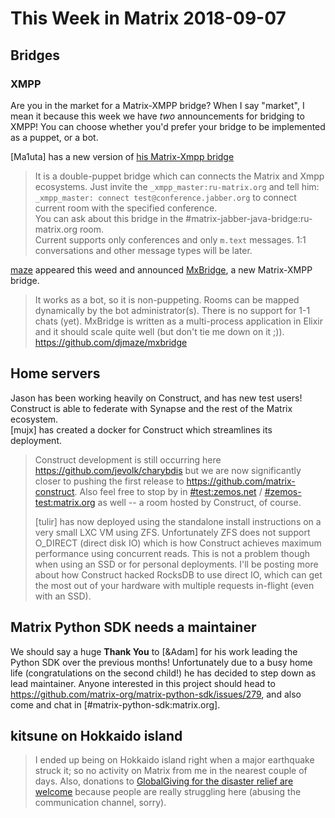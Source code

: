# This Week in Matrix 2018-09-07

## Bridges

### XMPP

Are you in the market for a Matrix-XMPP bridge? When I say "market", I mean it because this week we have *two* announcements for bridging to XMPP! You can choose whether you'd prefer your bridge to be implemented as a puppet, or a bot.

[Ma1uta] has a new version of [his Matrix-Xmpp bridge](https://github.com/ma1uta/matrix-jabber-java-bridge)

> It is a double-puppet bridge which can connects the Matrix and Xmpp ecosystems. Just invite the `_xmpp_master:ru-matrix.org` and tell him: `_xmpp_master: connect test@conference.jabber.org` to connect current room with the specified conference.  
> You can ask about this bridge in the #matrix-jabber-java-bridge:ru-matrix.org  room.  
> Current supports only conferences and only `m.text` messages. 1:1 conversations and other message types will be later.

[maze](@maze:strahlungsfrei.de) appeared this weed and announced [MxBridge](https://github.com/djmaze/mxbridge), a new Matrix-XMPP bridge.

> It works as a bot, so it is non-puppeting. Rooms can be mapped dynamically by the bot administrator(s). There is no support for 1-1 chats (yet). MxBridge is written as a multi-process application in Elixir and it should scale quite well (but don't tie me down on it ;)). <https://github.com/djmaze/mxbridge>

## Home servers

Jason has been working heavily on Construct, and has new test users!  
Construct is able to federate with Synapse and the rest of the Matrix ecosystem.  
[mujx] has created a docker for Construct which streamlines its deployment.

> Construct development is still occurring here <https://github.com/jevolk/charybdis> but we are now significantly closer to pushing the first release to <https://github.com/matrix-construct>. Also feel free to stop by in [#test:zemos.net](https://matrix.to/#/#test:zemos.net) / [#zemos-test:matrix.org](https://matrix.to/#/#zemos-test:matrix.org) as well -- a room hosted by Construct, of course.
>
> [tulir] has now deployed using the standalone install instructions on a very small LXC VM using ZFS. Unfortunately ZFS does not support O_DIRECT (direct disk IO) which is how Construct achieves maximum performance using concurrent reads. This is not a problem though when using an SSD or for personal deployments. I'll be posting more about how Construct hacked RocksDB to use direct IO, which can get the most out of your hardware with multiple requests in-flight (even with an SSD).

## Matrix Python SDK needs a maintainer

We should say a huge **Thank You** to [&Adam] for his work leading the Python SDK over the previous months! Unfortunately due to a busy home life (congratulations on the second child!) he has decided to step down as lead maintainer. Anyone interested in this project should head to <https://github.com/matrix-org/matrix-python-sdk/issues/279>, and also come and chat in [#matrix-python-sdk:matrix.org].

## kitsune on Hokkaido island

> I ended up being on Hokkaido island right when a major earthquake struck it; so no activity on Matrix from me in the nearest couple of days. Also, donations to [GlobalGiving for the disaster relief are welcome](https://www.globalgiving.org/projects/flood-and-landslide-relief-in-japan-we-need-you/) because people are really struggling here (abusing the communication channel, sorry).
